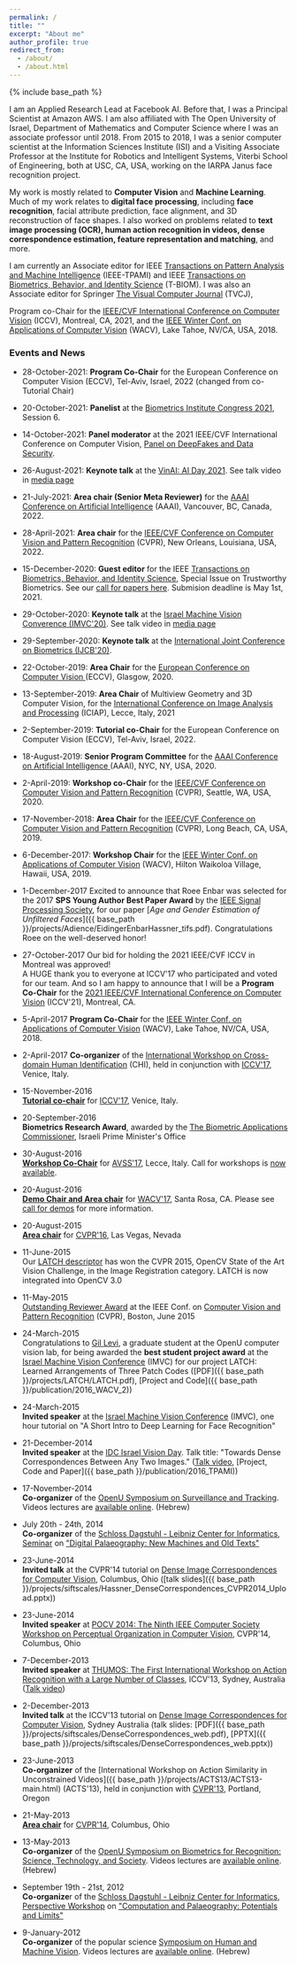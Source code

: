 ```yaml
---
permalink: /
title: ""
excerpt: "About me"
author_profile: true
redirect_from:
  - /about/
  - /about.html
---
```


{% include base_path %}

I am an Applied Research Lead at Facebook AI. Before that, I was a Principal Scientist at Amazon AWS. I am also affiliated with The Open University of Israel, Department of Mathematics and Computer Science where I was an associate professor until 2018. From 2015 to 2018, I was a senior computer scientist at the Information Sciences Institute (ISI) and a Visiting Associate Professor at the Institute for Robotics and Intelligent Systems, Viterbi School of Engineering, both at USC, CA, USA, working on the IARPA Janus face recognition project.

My work is mostly related to <b>Computer Vision</b> and <b>Machine Learning</b>. Much of my work relates to <b>digital face processing</b>, including <b>face recognition</b>, facial attribute prediction, face alignment, and 3D reconstruction of face shapes. I also worked on problems related to <b>text image processing (OCR), human action recognition in videos, dense correspondence estimation, feature representation and matching</b>, and more.

I am currently an Associate editor for IEEE [Transactions on Pattern Analysis and Machine Intelligence](https://www.computer.org/web/tpami) (IEEE-TPAMI) and IEEE [Transactions on Biometrics, Behavior, and Identity Science](http://tbiom.ieee-biometrics.org/index.html) (T-BIOM). I was also an Associate editor for Springer [The Visual Computer Journal](https://link.springer.com/journal/371) (TVCJ),

Program co-Chair for the [IEEE/CVF International Conference on Computer Vision](http://iccv2021.thecvf.com/home) (ICCV), Montreal, CA, 2021, and the [IEEE Winter Conf. on Applications of Computer Vision](http://wacv18.wacv.net/) (WACV), Lake Tahoe, NV/CA, USA, 2018.

### Events and News
- 28-October-2021: **Program Co-Chair** for the European Conference on Computer Vision (ECCV), Tel-Aviv, Israel, 2022 (changed from co-Tutorial Chair)


- 20-October-2021: **Panelist** at the [Biometrics Institute Congress 2021](https://www.biometricsinstitute.org/event/biometrics-institute-congress-2021/), Session 6.


- 14-October-2021: **Panel moderator** at the 2021 IEEE/CVF International Conference on Computer Vision, [Panel on DeepFakes and Data Security](https://iccv2021.thecvf.com/overview).


- 26-August-2021: **Keynote talk** at the [VinAI: AI Day 2021](https://www.vinai.io/aiday2021/). See talk video in [media page](https://talhassner.github.io/home/media/)

- 21-July-2021: **Area chair (Senior Meta Reviewer)** for the [AAAI Conference on Artificial Intelligence](https://aaai.org/Conferences/AAAI-22/) (AAAI), Vancouver, BC, Canada, 2022.

- 28-April-2021: **Area chair** for the [IEEE/CVF Conference on Computer Vision and Pattern Recognition](https://cvpr2022.thecvf.com/) (CVPR), New Orleans, Louisiana, USA, 2022.

- 15-December-2020: **Guest editor** for the IEEE [Transactions on Biometrics, Behavior, and Identity Science](http://tbiom.ieee-biometrics.org/index.html), Special Issue on Trustworthy Biometrics. See our [call for papers here](http://tbiom.ieee-biometrics.org/images/201211a_Special_Issue_on_Trustworthy_Biometrics.pdf). Submision deadline is May 1st, 2021.

- 29-October-2020: **Keynote talk** at the [Israel Machine Vision Converence (IMVC'20)](https://www.imvc.co.il/). See talk video in [media page](https://talhassner.github.io/home/media/)

- 29-September-2020: **Keynote talk** at the [International Joint Conference on Biometrics (IJCB'20)](https://ieee-biometrics.org/ijcb2020/).

- 22-October-2019: **Area Chair** for the [ European Conference on Computer Vision ](https://eccv2020.eu/) (ECCV), Glasgow, 2020.

- 13-September-2019: **Area Chair** of Multiview Geometry and 3D Computer Vision, for the [International Conference on Image Analysis and Processing](https://www.iciap2021.org/) (ICIAP), Lecce, Italy, 2021

- 2-September-2019: **Tutorial co-Chair** for the European Conference on Computer Vision (ECCV), Tel-Aviv, Israel, 2022.

- 18-August-2019: **Senior Program Committee** for the [ AAAI Conference on Artificial Intelligence ](http://cvpr2019.thecvf.com/) (AAAI), NYC, NY, USA, 2020.

- 2-April-2019: **Workshop co-Chair** for the [ IEEE/CVF Conference on Computer Vision and Pattern Recognition](http://cvpr2020.thecvf.com/) (CVPR), Seattle, WA, USA, 2020.

- 17-November-2018: **Area Chair** for the [ IEEE/CVF Conference on Computer Vision and Pattern Recognition](http://cvpr2019.thecvf.com/) (CVPR), Long Beach, CA, USA, 2019.

- 6-December-2017: **Workshop Chair** for the [IEEE Winter Conf. on Applications of Computer Vision](http://wacv19.wacv.net/) (WACV), Hilton Waikoloa Village, Hawaii, USA, 2019.

- 1-December-2017 Excited to announce that Roee Enbar was selected for the 2017 **SPS Young Author Best Paper Award** by the [IEEE Signal Processing Society](https://signalprocessingsociety.org/get-involved/awards-submit-award-nomination), for our paper [<i>Age and Gender Estimation of Unfiltered Faces</i>]({{ base_path }}/projects/Adience/EidingerEnbarHassner_tifs.pdf). Congratulations Roee on the well-deserved honor!

- 27-October-2017 Our bid for holding the 2021 IEEE/CVF ICCV in Montreal was approved! <br/>
A HUGE thank you to everyone at ICCV'17 who participated and voted for our team.
And so I am happy to announce that I will be a **Program Co-Chair** for the [2021 IEEE/CVF International Conference on Computer Vision](http://iccv2021.thecvf.com/home) (ICCV'21), Montreal, CA.

- 5-April-2017 **Program Co-Chair** for the [IEEE Winter Conf. on Applications of Computer Vision](http://wacv18.wacv.net/) (WACV), Lake Tahoe, NV/CA, USA, 2018.

- 2-April-2017 **Co-organizer** of the [International Workshop on Cross-domain Human Identification](https://chi-workshop.github.io/) (CHI), held in conjunction with [ICCV'17](http://iccv2017.thecvf.com/program/workshops), Venice, Italy.

- 15-November-2016 <br/>
[**Tutorial co-chair**](http://iccv2017.thecvf.com/organizers#tutorialsshort_courses_chairs) for [ICCV'17](http://iccv2017.thecvf.com), Venice, Italy.

- 20-September-2016 <br/>
**Biometrics Research Award**, awarded by the [The Biometric Applications Commissioner](http://bioapp.gov.il/Pages/Home.aspx), Israeli Prime Minister's Office

- 30-August-2016 <br/>
[**Workshop Co-Chair**](http://www.avss2017.org/?page_id=16) for [AVSS'17](http://www.avss2017.org/), Lecce, Italy. Call for workshops is [now available](http://www.avss2017.org/?page_id=119).

- 20-August-2016 <br/>
[**Demo Chair and Area chair**](http://pamitc.org/wacv2017/people/) for [WACV'17](http://pamitc.org/wacv2017/), Santa Rosa, CA. Please see [call for demos](http://pamitc.org/wacv2017/calls/call-for-demos/) for more information.

- 20-August-2015 <br/>
[**Area chair**](http://www.pamitc.org/cvpr16/people.php) for [CVPR'16](http://cvpr2016.thecvf.com/), Las Vegas, Nevada

- 11-June-2015 <br/>
Our [LATCH descriptor](./publication/2016_WACV_2) has won the CVPR 2015, OpenCV State of the Art Vision Challenge, in the Image Registration category. LATCH is now integrated into OpenCV 3.0

- 11-May-2015<br/>
[Outstanding Reviewer Award](http://www.pamitc.org/cvpr15/awards.php) at the IEEE Conf. on [Computer Vision and Pattern Recognition](http://www.pamitc.org/cvpr15/) (CVPR), Boston, June 2015

- 24-March-2015 <br/>
Congratulations to [Gil Levi](https://gilscvblog.com/), a graduate student at the OpenU computer vision lab, for being awarded the **best student project award** at the [Israel Machine Vision Conference](http://www.imvc.co.il/) (IMVC) for our project LATCH: Learned Arrangements of Three Patch Codes ([PDF]({{ base_path }}/projects/LATCH/LATCH.pdf), [Project and Code]({{ base_path }}/publication/2016_WACV_2))

- 24-March-2015<br/>
**Invited speaker** at the [Israel Machine Vision Conference](http://www.imvc.co.il/) (IMVC), one hour tutorial on "A Short Intro to Deep Learning for Face Recognition"

- 21-December-2014 <br/>
**Invited speaker** at the [IDC Israel Vision Day](http://cs.haifa.ac.il/~hagit/VisionDay/visionDay_2014.html). Talk title: "Towards Dense Correspondences Between Any Two Images." ([Talk video](https://www.youtube.com/watch?v=I_u9t30Qxj4), [Project, Code and Paper]({{ base_path }}/publication/2016_TPAMI))

- 17-November-2014<br/>
**Co-organizer** of the [OpenU Symposium on Surveillance and Tracking](https://www.openu.ac.il/events/cs/171114.html). Videos lectures are [available online](https://www.youtube.com/playlist?list=PLEMOEwdRMCan4DjyKYYARFdVqjAIXkT1H). (Hebrew)

- July 20th - 24th, 2014<br/>
**Co-organizer** of the [Schloss Dagstuhl - Leibniz Center for Informatics](https://www.dagstuhl.de/), [Seminar](https://www.dagstuhl.de/en/program/dagstuhl-seminars/) on ["Digital Palaeography: New Machines and Old Texts"](https://www.dagstuhl.de/en/program/calendar/semhp/?semnr=14302)

- 23-June-2014 <br/>
**Invited talk** at the CVPR'14 tutorial on [Dense Image Correspondences for Computer Vision](http://people.csail.mit.edu/celiu/CVPR2014-Tutorial/), Columbus, Ohio ([talk slides]({{ base_path }}/projects/siftscales/Hassner_DenseCorrespondences_CVPR2014_Upload.pptx))

- 23-June-2014 <br/>
**Invited speaker** at [POCV 2014: The Ninth IEEE Computer Society Workshop on Perceptual Organization in Computer Vision](http://www.vision.caltech.edu/pocv2014/index.html), CVPR'14, Columbus, Ohio

- 7-December-2013<br/>
**Invited speaker** at [THUMOS: The First International Workshop on Action Recognition with a Large Number of Classes](http://crcv.ucf.edu/ICCV13-Action-Workshop/), ICCV'13, Sydney, Australia ([Talk video](https://www.youtube.com/watch?v=Wwv31_ESyUs#t=269))

- 2-December-2013 <br/>
**Invited talk** at the ICCV'13 tutorial on [Dense Image Correspondences for Computer Vision](http://people.csail.mit.edu/celiu/ICCV2013-Tutorial/), Sydney Australia (talk slides: [PDF]({{ base_path }}/projects/siftscales/DenseCorrespondences_web.pdf), [PPTX]({{ base_path }}/projects/siftscales/DenseCorrespondences_web.pptx))

- 23-June-2013 <br/>
**Co-organizer** of the [International Workshop on Action Similarity in Unconstrained Videos]({{ base_path }}/projects/ACTS13/ACTS13-main.html) (ACTS'13), held in conjunction with [CVPR'13](http://www.pamitc.org/cvpr13/), Portland, Oregon

- 21-May-2013 <br/>
[**Area chair**](http://www.pamitc.org/cvpr14/people.php) for [CVPR'14](http://www.pamitc.org/cvpr14/), Columbus, Ohio

- 13-May-2013 <br/>
**Co-organizer** of the [OpenU Symposium on Biometrics for Recognition: Science, Technology, and Society](https://www.openu.ac.il/events/130513.html). Videos lectures are [available online](https://www.youtube.com/playlist?list=PLEMOEwdRMCam73cqlLrin97B0nQE5vode). (Hebrew)

- September 19th - 21st, 2012 <br/>
**Co-organize**r of the [Schloss Dagstuhl - Leibniz Center for Informatics](https://www.dagstuhl.de/), [Perspective Workshop](https://www.dagstuhl.de/programm/dagstuhl-perspektiven/) on ["Computation and Palaeography: Potentials and Limits"](https://www.dagstuhl.de/no_cache/en/program/calendar/semhp/?semnr=12382)

- 9-January-2012<br/>
**Co-organizer** of the popular science [Symposium on Human and Machine Vision](https://www.openu.ac.il/events/chais-shoam/090112.html). Videos lectures are [available online](https://www.youtube.com/course?list=EC45E7A9494A711DE3). (Hebrew)
